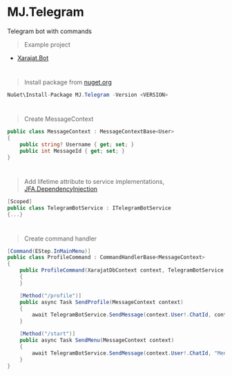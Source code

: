# MJ.Telegram
Telegram bot with commands
> Example project
- [Xarajat.Bot](https://github.com/javlonfattoev/Xarajat.Bot)
#
>Install package from [nuget.org](https://www.nuget.org/packages/MJ.Telegram)
```C#
NuGet\Install-Package MJ.Telegram -Version <VERSION>
```
#
>Create MessageContext
```C#
public class MessageContext : MessageContextBase<User>
{
    public string? Username { get; set; }
    public int MessageId { get; set; }
}
```
#
>Add lifetime attribute to service implementations, [JFA.DependencyInjection](https://github.com/javlonfattoev/JFA.DependencyInjection)
```C#
[Scoped]
public class TelegramBotService : ITelegramBotService
{...}
```
#
>Create command handler
```C#
[Command(EStep.InMainMenu)]
public class ProfileCommand : CommandHandlerBase<MessageContext>
{
    public ProfileCommand(XarajatDbContext context, TelegramBotService telegramBotService)
    {
    }

    [Method("/profile")]
    public async Task SendProfile(MessageContext context)
    {
        await TelegramBotService.SendMessage(context.User!.ChatId, context.User!.Name!);
    }

    [Method("/start")]
    public async Task SendMenu(MessageContext context)
    {
        await TelegramBotService.SendMessage(context.User!.ChatId, "Menu");
    }
}
```
